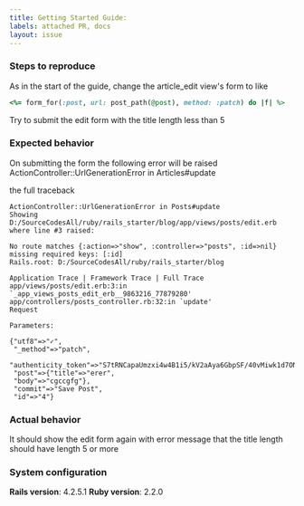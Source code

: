 ```yaml
---
title: Getting Started Guide: 
labels: attached PR, docs
layout: issue
---
```


### Steps to reproduce
As in the start of the guide, change the article_edit view's form to like 
```ruby
<%= form_for(:post, url: post_path(@post), method: :patch) do |f| %>
```

Try to submit the edit form with the title length less than 5

### Expected behavior
On submitting the form the following error will be raised
ActionController::UrlGenerationError in Articles#update

the full traceback
```
ActionController::UrlGenerationError in Posts#update
Showing D:/SourceCodesAll/ruby/rails_starter/blog/app/views/posts/edit.erb where line #3 raised:

No route matches {:action=>"show", :controller=>"posts", :id=>nil} missing required keys: [:id]
Rails.root: D:/SourceCodesAll/ruby/rails_starter/blog

Application Trace | Framework Trace | Full Trace
app/views/posts/edit.erb:3:in `_app_views_posts_edit_erb__9863216_77879280'
app/controllers/posts_controller.rb:32:in `update'
Request

Parameters:

{"utf8"=>"✓",
 "_method"=>"patch",
 "authenticity_token"=>"S7tRNCapaUmzxi4w4B1i5/kV2aAya6GbpSF/40vMiwk1d7ONkw054I8mqk8ZV8XzDrdUFN9CW1bi/pxuvqNQfA==",
 "post"=>{"title"=>"erer",
 "body"=>"cgccgfg"},
 "commit"=>"Save Post",
 "id"=>"4"}
```

### Actual behavior
It should show the edit form again with error message that the title length should have length 5 or more

### System configuration
**Rails version**:
4.2.5.1
**Ruby version**:
2.2.0
